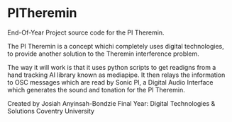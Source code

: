 # PITheremin #
End-Of-Year Project source code for the PI Theremin.

The PI Theremin is a concept whichi completely uses digital technologies, to provide another solution to the Theremin
interference problem.

The way it will work is that it uses python scripts to get readigns from a hand tracking AI library known as mediapipe.
It then relays the information to OSC messages which are read by Sonic PI, a Digital Audio Interface which generates the sound and tonation for the PI Theremin.


Created by Josiah Anyinsah-Bondzie
Final Year: Digital Technologies & Solutions 
Coventry University


